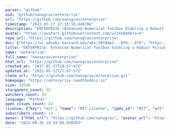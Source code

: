 ```yaml
---
parser: "github"
uid: "github/nanograv/enterprise"
url: "https://github.com/nanograv/enterprise"
timestamp: "2022-07-17 17:15:18.446706"
description: "ENTERPRISE (Enhanced Numerical Toolbox Enabling a Robust PulsaR Inference SuitE) is a pulsar timing analysis code, aimed at noise analysis, gravitational-wave searches, and timing model analysis."
avatar: "https://avatars.githubusercontent.com/u/1416848?v=4"
repo_url: "https://github.com/nanograv/enterprise"
doi: ["https://ui.adsabs.harvard.edu/abs/2018ApJ...859...47A", "https://ui.adsabs.harvard.edu/abs/2019ascl.soft12015E/abstract"]
title: "ENTERPRISE: Enhanced Numerical Toolbox Enabling a Robust PulsaR Inference SuitE"
name: "enterprise"
full_name: "nanograv/enterprise"
html_url: "https://github.com/nanograv/enterprise"
created_at: "2017-01-17T19:57:47Z"
updated_at: "2022-05-12T21:07:57Z"
clone_url: "https://github.com/nanograv/enterprise.git"
homepage: "https://enterprise.readthedocs.io"
size: 14548
stargazers_count: 35
watchers_count: 35
language: "Python"
open_issues_count: 42
license: {"key": "mit", "name": "MIT License", "spdx_id": "MIT", "url": "https://api.github.com/licenses/mit", "node_id": "MDc6TGljZW5zZTEz"}
subscribers_count: 13
owner: {"html_url": "https://github.com/nanograv", "avatar_url": "https://avatars.githubusercontent.com/u/1416848?v=4", "login": "nanograv", "type": "Organization"}
date: "2023-09-16 14:19:05.930363"
---
```

